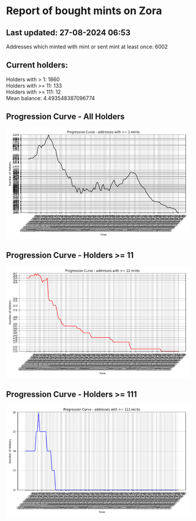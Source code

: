 # Report of bought mints on Zora
## Last updated: 27-08-2024 06:53
Addresses which minted with mint or sent mint at least once: 6002

## Current holders:
Holders with > 1: 1860  
Holders with >= 11: 133  
Holders with >= 111: 12  
Mean balance: 4.493548387096774  

## Progression Curve - All Holders
![addresses with >= 1 mint](progression_curve_all.png)
## Progression Curve - Holders >= 11
![addresses with >= 11 mints](progression_curve_gt_11.png)
## Progression Curve - Holders >= 111
![addresses with >= 111 mints](progression_curve_gt_111.png)
